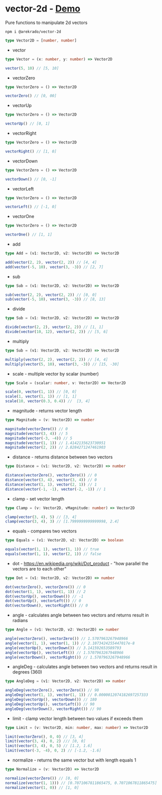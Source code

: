 # vector-2d - [Demo](https://zen-snyder-043613.netlify.com/)

Pure functions to manipulate 2d vectors

```
npm i @arekrado/vector-2d
```

```ts
type Vector2D = [number, number]
```

- vector

```ts
type Vector = (x: number, y: number) => Vector2D
```

```js
vector(5, 10) // [5, 10]
```

- vectorZero

```ts
type VectorZero = () => Vector2D
```

```js
vectorZero() // [0, 00]
```

- vectorUp

```ts
type VectorZero = () => Vector2D
```

```js
vectorUp() // [0, 1]
```

- vectorRight

```ts
type VectorZero = () => Vector2D
```

```js
vectorRight() // [1, 0]
```

- vectorDown

```ts
type VectorZero = () => Vector2D
```

```js
vectorDown() // [0, -1]
```

- vectorLeft

```ts
type VectorZero = () => Vector2D
```

```js
vectorLeft() // [-1, 0]
```

- vectorOne

```ts
type VectorZero = () => Vector2D
```

```js
vectorOne() // [1, 1]
```

- add

```ts
type Add = (v1: Vector2D, v2: Vector2D) => Vector2D
```

```js
add(vector(2, 2), vector(2, 2)) // [4, 4]
add(vector(-5, 10), vector(3, -3)) // [2, 7]
```

- sub

```ts
type Sub = (v1: Vector2D, v2: Vector2D) => Vector2D
```

```js
sub(vector(2, 2), vector(2, 2)) // [0, 0]
sub(vector(-5, 10), vector(3, -3)) // [8, 13]
```

- divide

```ts
type Sub = (v1: Vector2D, v2: Vector2D) => Vector2D
```

```js
divide(vector(2, 2), vector(2, 2)) // [1, 1]
divide(vector(10, 12), vector(2, 2)) // [5, 6]
```

- multiply

```ts
type Sub = (v1: Vector2D, v2: Vector2D) => Vector2D
```

```js
multiply(vector(2, 2), vector(2, 2)) // [4, 4]
multiply(vector(5, 10), vector(3, -3)) // [15, -30]
```

- scale - multiple vector by scalar (number)

```ts
type Scale = (scalar: number, v: Vector2D) => Vector2D
```

```js
scale(0, vector(1, 1)) // [0, 0]
scale(1, vector(1, 1)) // [1, 1]
scale(10, vector(0.3, 0.4)) //  [3, 4]
```

- magnitude - returns vector length

```ts
type Magnitude = (v: Vector2D) => number
```

```js
magnitude(vectorZero()) // 0
magnitude(vector(3, 4)) // 5
magnitude(vector(-3, -4)) // 5
magnitude(vector(1, 1)) // 1.4142135623730951
magnitude(vector(2, 2)) // 2.8284271247461903
```

- distance - returns distance between two vectors

```ts
type Distance = (v1: Vector2D, v2: Vector2D) => number
```

```js
distance(vectorZero(), vectorZero()) // 0
distance(vector(3, 4), vector(3, 4)) // 0
distance(vector(1, 1), vector(2, 1)) // 1
distance(vector(-1, -1), vector(-2, -1)) // 1
```

- clamp - set vector length

```ts
type Clamp = (v: Vector2D, vMagnitude: number) => Vector2D
```

```js
clamp(vector(3, 4), 5) // [3, 4]
clamp(vector(3, 4), 3) // [1.7999999999999998, 2.4]
```

- equals - compares two vectors

```ts
type Equals = (v1: Vector2D, v2: Vector2D) => boolean
```

```js
equals(vector(1, 1), vector(1, 1)) // true
equals(vector(1, 1), vector(2, 1)) // false
```

- dot - https://en.wikipedia.org/wiki/Dot_product - "how parallel the vectors are to each other"

```ts
type Dot = (v1: Vector2D, v2: Vector2D) => number
```

```js
dot(vectorZero(), vectorZero()) // 0
dot(vector(1, 1), vector(1, 1)) // 2
dot(vectorUp(), vectorDown()) // -1
dot(vectorUp(), vectorLeft()) // 0
dot(vectorDown(), vectorRight()) // 0
```

- angle - calculates angle between two vectors and returns result in radians

```ts
type Angle = (v1: Vector2D, v2: Vector2D) => number
```

```js
angle(vectorZero(), vectorZero()) // 1.5707963267948966
angle(vector(1, 1), vector(1, 1)) // 2.1073424255447017e-8
angle(vectorUp(), vectorDown()) // 3.141592653589793
angle(vectorUp(), vectorLeft()) // 1.5707963267948966
angle(vectorDown(), vectorRight()) // 1.5707963267948966
```

- angleDeg - calculates angle between two vectors and returns result in degrees (360)

```ts
type AngleDeg = (v1: Vector2D, v2: Vector2D) => number
```

```js
angleDeg(vectorZero(), vectorZero()) // 90
angleDeg(vector(1, 1), vector(1, 1)) // 0.0000012074182697257333
angleDeg(vectorUp(), vectorDown()) // 180
angleDeg(vectorUp(), vectorLeft()) // 90
angleDeg(vectorDown(), vectorRight()) // 90
```

- limit - clamp vector length between two values if exceeds them

```ts
type Limit = (v: Vector2D, min: number, max: number) => Vector2D
```

```js
limit(vectorZero(), 0, 0) // [3, 4]
limit(vector(3, 4), 0, 2) /// [0, 0]
limit(vector(3, 4), 0, 5) // [1.2, 1.6]
limit(vector(-3, -4), 0, 2) // [-1.2, -1.6]
```

- normalize - returns the same vector but with length equals 1

```ts
type Normalize = (v: Vector2D) => Vector2D
```

```js
normalize(vectorZero()) // [0, 0]
normalize(vector(1, 1))) // [0.7071067811865475, 0.7071067811865475]
normalize(vector(1, 0)) // [1, 0]
```
